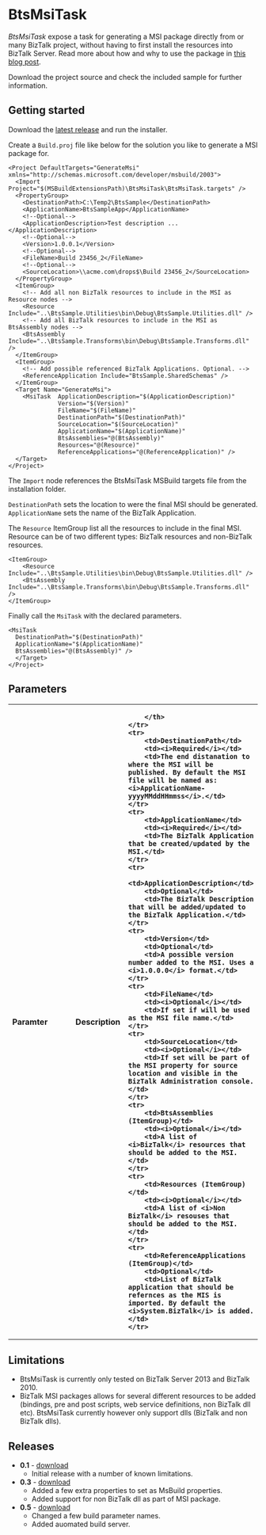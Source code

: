# BtsMsiTask #
*BtsMsiTask* expose a task for generating a MSI package directly from or many BizTalk project, without having to first install the resources into BizTalk Server. Read more about how and why to use the package in [this blog post](http://www.richardhallgren.com/export-biztalk-server-msi-packages-directly-from-visual-studio-using-btsmsitask/).

Download the project source and check the included sample for further information.

## Getting started ##
Download the [latest release](http://blogblob.blob.core.windows.net/btsmsitask/BtsMsiTask-0.5.13.exe) and run the installer.

Create a `Build.proj` file like below for the solution you like to generate a MSI package for.

	<Project DefaultTargets="GenerateMsi" xmlns="http://schemas.microsoft.com/developer/msbuild/2003">
	  <Import Project="$(MSBuildExtensionsPath)\BtsMsiTask\BtsMsiTask.targets" />
	  <PropertyGroup>
	    <DestinationPath>C:\Temp2\BtsSample</DestinationPath>
	    <ApplicationName>BtsSampleApp</ApplicationName>
	    <!--Optional-->
	    <ApplicationDescription>Test description ...</ApplicationDescription>
	    <!--Optional-->
	    <Version>1.0.0.1</Version>
 		<!--Optional-->
    	<FileName>Build 23456_2</FileName>
    	<!--Optional-->
    	<SourceLocation>\\acme.com\drops$\Build 23456_2</SourceLocation>
	  </PropertyGroup>
	  <ItemGroup>
		<!-- Add all non BizTalk resources to include in the MSI as Resource nodes -->
		<Resource Include="..\BtsSample.Utilities\bin\Debug\BtsSample.Utilities.dll" />
		<!-- Add all BizTalk resources to include in the MSI as BtsAssembly nodes -->
    	<BtsAssembly Include="..\BtsSample.Transforms\bin\Debug\BtsSample.Transforms.dll" />
	  </ItemGroup>
	  <ItemGroup>
		<!-- Add possible referenced BizTalk Applications. Optional. -->
	    <ReferenceApplication Include="BtsSample.SharedSchemas" />
	  </ItemGroup>
	  <Target Name="GenerateMsi">
	    <MsiTask  ApplicationDescription="$(ApplicationDescription)"
	              Version="$(Version)"
				  FileName="$(FileName)"
	              DestinationPath="$(DestinationPath)"
                  SourceLocation="$(SourceLocation)"
	              ApplicationName="$(ApplicationName)"
                  BtsAssemblies="@(BtsAssembly)"
	              Resources="@(Resource)" 
                  ReferenceApplications="@(ReferenceApplication)" />
	  </Target>
	</Project>

	 
The `Import` node references the BtsMsiTask MSBuild targets file from the installation folder.

`DestinationPath` sets the location to were the final MSI should be generated. `ApplicationName` sets the name of the BizTalk Application. 

The `Resource` ItemGroup list all the resources to include in the final MSI. Resource can be of two different types: BizTalk resources and non-BizTalk resources.

    <ItemGroup>
		<Resource Include="..\BtsSample.Utilities\bin\Debug\BtsSample.Utilities.dll" />
 		<BtsAssembly Include="..\BtsSample.Transforms\bin\Debug\BtsSample.Transforms.dll" />
	</ItemGroup>

Finally call the `MsiTask` with the declared parameters.

    <MsiTask  
      DestinationPath="$(DestinationPath)" 
      ApplicationName="$(ApplicationName)" 
      BtsAssemblies="@(BtsAssembly)" />
      </Target>
    </Project> 


## Parameters ##
<table border="0" cellpadding="3" cellspacing="0" width="90%" id="tasksTable">
	<tr>
		<th align="left" width="190">
        Paramter
        </th>
        <th align="left">
            Description
        </th>
        <th align="left">
            
        </th>
    </tr>
    <tr>
		<td>DestinationPath</td>
		<td><i>Required</i></td>
		<td>The end distanation to where the MSI will be published. By default the MSI file will be named as: <i>ApplicationName-yyyyMMddHHmmss</i>.</td>
	</tr>
    <tr>
		<td>ApplicationName</td>
		<td><i>Required</i></td>
		<td>The BizTalk Application that be created/updated by the MSI.</td>
	</tr>
    <tr>
		<td>ApplicationDescription</td>
		<td>Optional</td>
		<td>The BizTalk Description that will be added/updated to the BizTalk Application.</td>
	</tr>
    <tr>
		<td>Version</td>
		<td>Optional</td>
		<td>A possible version number added to the MSI. Uses a <i>1.0.0.0</i> format.</td>
	</tr>
 	<tr>
		<td>FileName</td>
		<td><i>Optional</i></td>
		<td>If set if will be used as the MSI file name.</td>
	</tr>
 	<tr>
		<td>SourceLocation</td>
		<td><i>Optional</i></td>
		<td>If set will be part of the MSI property for source location and visible in the BizTalk Administration console.</td>
	</tr>
	<tr>
		<td>BtsAssemblies (ItemGroup)</td>
		<td><i>Optional</i></td>
		<td>A list of <i>BizTalk</i> resources that should be added to the MSI.</td>
	</tr>
	<tr>
		<td>Resources (ItemGroup)</td>
		<td><i>Optional</i></td>
		<td>A list of <i>Non BizTalk</i> resouses that should be added to the MSI.</td>
	</tr>
    <tr>
		<td>ReferenceApplications (ItemGroup)</td>
		<td>Optional</td>
		<td>List of BizTalk application that should be refernces as the MIS is imported. By default the <i>System.BizTalk</i> is added.</td>
	</tr>
</table>
 
## Limitations  ##
- BtsMsiTask is currently only tested on BizTalk Server 2013 and BizTalk 2010.
- BizTalk MSI packages allows for several different resources to be added (bindings, pre and post scripts, web service definitions, non BizTalk dll etc). BtsMsiTask currently however only support dlls (BizTalk and non BizTalk dlls).  

## Releases ##
- **0.1** - [download](http://blogblob.blob.core.windows.net/btsmsitask/BtsMsiTask-0.1.exe)
	- Initial release with a number of known limitations.
- **0.3** - [download](http://blogblob.blob.core.windows.net/btsmsitask/BtsMsiTask-0.3.exe)
	- Added a few extra properties to set as MsBuild properties.
	- Added support for non BizTalk dll as part of MSI package.
- **0.5** - [download](http://blogblob.blob.core.windows.net/btsmsitask/BtsMsiTask-0.5.13.exe)
	- Changed a few build parameter names.
	- Added auomated build server.    

